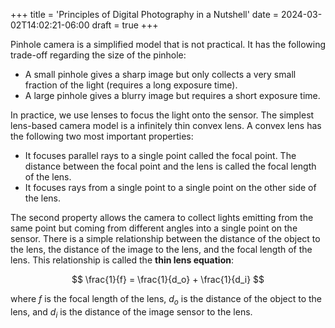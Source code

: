 +++
title = 'Principles of Digital Photography in a Nutshell'
date = 2024-03-02T14:02:21-06:00
draft = true
+++

Pinhole camera is a simplified model that is not practical. It has the following trade-off regarding the size of the pinhole:

* A small pinhole gives a sharp image but only collects a very small fraction of the light (requires a long exposure time).
* A large pinhole gives a blurry image but requires a short exposure time.

In practice, we use lenses to focus the light onto the sensor. The simplest lens-based camera model is a infinitely thin convex lens. A convex lens has the following two most important properties:
* It focuses parallel rays to a single point called the focal point. The distance between the focal point and the lens is called the focal length of the lens.
* It focuses rays from a single point to a single point on the other side of the lens.

The second property allows the camera to collect lights emitting from the same point but coming from different angles into a single point on the sensor. There is a simple relationship between the distance of the object to the lens, the distance of the image to the lens, and the focal length of the lens. This relationship is called the **thin lens equation**:

$$ \frac{1}{f} = \frac{1}{d_o} + \frac{1}{d_i} $$

where $f$ is the focal length of the lens, $d_o$ is the distance of the object to the lens, and $d_i$ is the distance of the image sensor to the lens.
